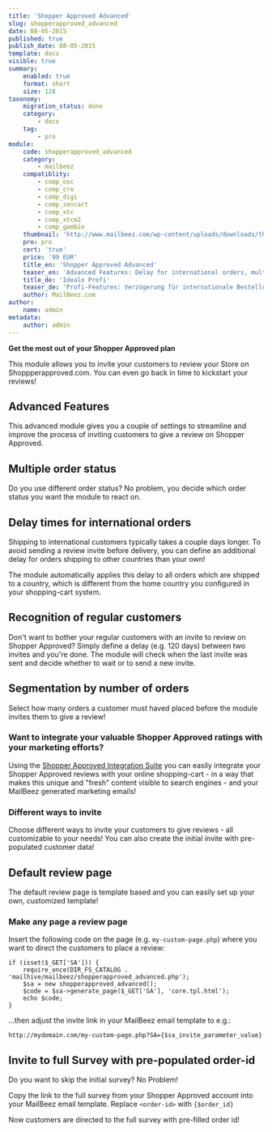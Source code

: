 ```yaml
---
title: 'Shopper Approved Advanced'
slug: shopperapproved_advanced
date: 08-05-2015
published: true
publish_date: 08-05-2015
template: docs
visible: true
summary:
    enabled: true
    format: short
    size: 128
taxonomy:
    migration_status: done
    category:
        - docs
    tag:
        - pro
module:
    code: shopperapproved_advanced
    category:
        - mailbeez
    compatiblity:
        - comp_osc
        - comp_cre
        - comp_digi
        - comp_zencart
        - comp_xtc
        - comp_xtcm2        
        - comp_gambio
    thumbnail: 'http://www.mailbeez.com/wp-content/uploads/downloads/thumbnails/2013/06/top_64.png'
    pro: pro
    cert: 'true'
    price: '99 EUR'
    title_en: 'Shopper Approved Advanced'
    teaser_en: 'Advanced Features: Delay for international orders, multiple Order status, recognition of regular customers'
    title_de: 'Idealo Profi'
    teaser_de: 'Profi-Features: Verzögerung für internationale Bestellungen, Stammkunden-Erkennung und mehr'
    author: MailBeez.com
author:
    name: admin
metadata:
    author: admin
---
```


**Get the most out of your Shopper Approved plan**

This module allows you to invite your customers to review your Store on Shoppperapproved.com. You can even go back in time to kickstart your reviews!

## Advanced Features

This advanced module gives you a couple of settings to streamline and improve the process of inviting customers to give a review on Shopper Approved.

## Multiple order status

Do you use different order status? No problem, you decide which order status you want the module to react on.

## Delay times for international orders

Shipping to international customers typically takes a couple days longer. To avoid sending a review invite before delivery, you can define an additional delay for orders shipping to other countries than your own!

The module automatically applies this delay to all orders which are shipped to a country, which is different from the home country you configured in your shopping-cart system.

## Recognition of regular customers

Don't want to bother your regular customers with an invite to review on Shopper Approved? Simply define a delay (e.g. 120 days) between two invites and you're done. The module will check when the last invite was sent and decide whether to wait or to send a new invite.

## Segmentation by number of orders

Select how many orders a customer must haved placed before the module invites them to give a review!

### Want to integrate your valuable Shopper Approved ratings with your marketing efforts?

Using the [Shopper Approved Integration Suite](/documentation/configbeez/config_shopperapproved_integration/) you can easily integrate your Shopper Approved reviews with your online shopping-cart - in a way that makes this unique and "fresh" content visible to search engines - and your MailBeez generated marketing emails!

### Different ways to invite 

Choose different ways to invite your customers to give reviews - all customizable to your needs! You can also create the initial invite with pre-populated customer data!

## Default review page

The default review page is template based and you can easily set up your own, customized template!

### Make any page a review page

Insert the following code on the page (e.g. `my-custom-page.php`) where you want to direct the customers to place a review:

```
if (isset($_GET['SA'])) {
    require_once(DIR_FS_CATALOG . 'mailhive/mailbeez/shopperapproved_advanced.php');
    $sa = new shopperapproved_advanced();
    $code = $sa->generate_page($_GET['SA'], 'core.tpl.html');
    echo $code;
}
```


...then adjust the invite link in your MailBeez email template to e.g.:

`http://mydomain.com/my-custom-page.php?SA={$sa_invite_parameter_value}`

## Invite to full Survey with pre-populated order-id

Do you want to skip the initial survey? No Problem!

Copy the link to the full survey from your Shopper Approved account into your MailBeez email template. Replace `<order-id>` with `{$order_id}`

Now customers are directed to the full survey with pre-filled order id!
